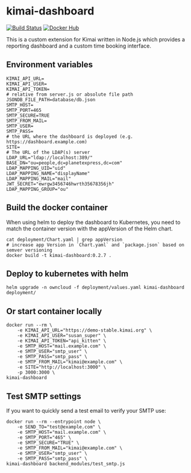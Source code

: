 # kimai-dashboard

[![Build Status](https://drone.owncloud.com/api/badges/owncloud/kimai-dashboard/status.svg)](https://drone.owncloud.com/owncloud/kimai-dashboard/)
[![Docker Hub](https://img.shields.io/badge/docker-latest-blue.svg?logo=docker&logoColor=white)](https://hub.docker.com/r/owncloudops/kimai-dashboard)

This is a custom extension for Kimai written in Node.js which provides a reporting dashboard and a custom time booking interface.

## Environment variables

```Shell
KIMAI_API_URL=
KIMAI_API_USER=
KIMAI_API_TOKEN=
# relative from server.js or absolute file path
JSONDB_FILE_PATH=database/db.json
SMTP_HOST=
SMTP_PORT=465
SMTP_SECURE=TRUE
SMTP_FROM_MAIL=
SMTP_USER=
SMTP_PASS=
# the URL where the dashboard is deployed (e.g. https://dashboard.example.com)
SITE=
# The URL of the LDAP(s) server
LDAP_URL="ldap://localhost:389/"
BASE_DN="ou=people,dc=planetexpress,dc=com"
LDAP_MAPPING_UID="uid"
LDAP_MAPPING_NAME="displayName"
LDAP_MAPPING_MAIL="mail"
JWT_SECRET="ewrgw3456746hwrth35678356jh"
LDAP_MAPPING_GROUP="ou"
```

## Build the docker container

When using helm to deploy the dashboard to Kubernetes, you need to match the container version with the appVersion of the Helm chart.

```Shell
cat deployment/Chart.yaml | grep appVersion
# increase app Version in `Chart.yaml` and `package.json` based on semver versioning
docker build -t kimai-dashboard:0.2.7 .
```

## Deploy to kubernetes with helm

```Shell
helm upgrade -n owncloud -f deployment/values.yaml kimai-dashboard deployment/
```

## Or start container locally

```Shell
docker run --rm \
    -e KIMAI_API_URL="https://demo-stable.kimai.org" \
    -e KIMAI_API_USER="susan_super" \
    -e KIMAI_API_TOKEN="api_kitten" \
    -e SMTP_HOST="mail.example.com" \
    -e SMTP_USER="smtp_user" \
    -e SMTP_PASS="smtp_pass" \
    -e SMTP_FROM_MAIL="kimai@example.com" \
    -e SITE="http://localhost:3000" \
    -p 3000:3000 \
kimai-dashboard
```

## Test SMTP settings

If you want to quickly send a test email to verify your SMTP use:

```Shell
docker run --rm --entrypoint node \
    -e SEND_TO="test@example.com" \
    -e SMTP_HOST="mail.example.com" \
    -e SMTP_PORT="465" \
    -e SMTP_SECURE="TRUE" \
    -e SMTP_FROM_MAIL="kimai@example.com" \
    -e SMTP_USER="smtp_user" \
    -e SMTP_PASS="smtp_pass" \
kimai-dashboard backend_modules/test_smtp.js
```
